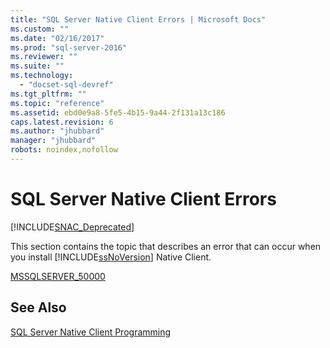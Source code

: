 ```yaml
---
title: "SQL Server Native Client Errors | Microsoft Docs"
ms.custom: ""
ms.date: "02/16/2017"
ms.prod: "sql-server-2016"
ms.reviewer: ""
ms.suite: ""
ms.technology: 
  - "docset-sql-devref"
ms.tgt_pltfrm: ""
ms.topic: "reference"
ms.assetid: ebd0e9a8-5fe5-4b15-9a44-2f131a13c186
caps.latest.revision: 6
ms.author: "jhubbard"
manager: "jhubbard"
robots: noindex,nofollow
---
```

# SQL Server Native Client Errors
[!INCLUDE[SNAC_Deprecated](../a9retired/includes/snac-deprecated.md)]

  This section contains the topic that describes an error that can occur when you install [!INCLUDE[ssNoVersion](../a9notintoc/includes/ssnoversion-md.md)] Native Client.  
  
 [MSSQLSERVER_50000](../relational-databases/native-client/sql-server-native-client-error-mssqlserver-50000.md)  
  
## See Also  
 [SQL Server Native Client Programming](../relational-databases/native-client/sql-server-native-client-programming.md)  
  
  